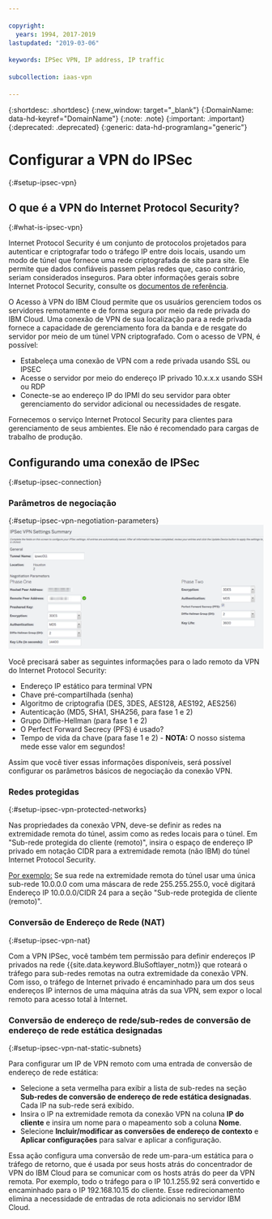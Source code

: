 ```yaml
---

copyright:
  years: 1994, 2017-2019
lastupdated: "2019-03-06"

keywords: IPSec VPN, IP address, IP traffic

subcollection: iaas-vpn

---
```


{:shortdesc: .shortdesc}
{:new_window: target="_blank"}
{:DomainName: data-hd-keyref="DomainName"}
{:note: .note}
{:important: .important}
{:deprecated: .deprecated}
{:generic: data-hd-programlang="generic"}

# Configurar a VPN do IPSec
{:#setup-ipsec-vpn}

## O que é a VPN do Internet Protocol Security?
{:#what-is-ipsec-vpn}

Internet Protocol Security é um conjunto de protocolos projetados para autenticar e criptografar todo o tráfego IP entre dois locais, usando um modo de túnel que fornece uma rede criptografada de site para site. Ele permite que dados confiáveis passem pelas redes que, caso contrário, seriam considerados inseguros.   Para obter informações gerais sobre Internet Protocol Security, consulte os [documentos de referência](/docs/infrastructure/iaas-vpn?topic=VPN-external-reference-documentation).


O Acesso à VPN do IBM Cloud permite que os usuários gerenciem todos os servidores remotamente e de forma segura por meio da rede privada do IBM Cloud.  Uma conexão de VPN de sua localização para a rede privada fornece a capacidade de gerenciamento fora da banda e de resgate do servidor por meio de um túnel VPN criptografado.  Com o acesso de VPN, é possível:

   * Estabeleça uma conexão de VPN com a rede privada usando SSL ou IPSEC
   * Acesse o servidor por meio do endereço IP privado 10.x.x.x usando SSH ou RDP
   * Conecte-se ao endereço IP do IPMI do seu servidor para obter gerenciamento do servidor adicional ou necessidades de resgate.

Fornecemos o serviço Internet Protocol Security para clientes para gerenciamento de seus ambientes. Ele não é recomendado para cargas de trabalho de produção.


## Configurando uma conexão de IPSec
{:#setup-ipsec-connection}

### Parâmetros de negociação
{:#setup-ipsec-vpn-negotiation-parameters}
![Parâmetros de negociação](images/IPSec_VPN.png)

Você precisará saber as seguintes informações para o lado remoto da VPN do Internet Protocol Security:
- Endereço IP estático para terminal VPN
- Chave pré-compartilhada (senha)
- Algoritmo de criptografia (DES, 3DES, AES128, AES192, AES256)
- Autenticação (MD5, SHA1, SHA256, para fase 1 e 2)
- Grupo Diffie-Hellman (para fase 1 e 2)
- O Perfect Forward Secrecy (PFS) é usado?
- Tempo de vida da chave (para fase 1 e 2) - **NOTA:** O nosso sistema mede esse valor em segundos!

Assim que você tiver essas informações disponíveis, será possível configurar os parâmetros básicos de negociação da conexão VPN.

### Redes protegidas
{:#setup-ipsec-vpn-protected-networks}

Nas propriedades da conexão VPN, deve-se definir as redes na extremidade remota do túnel, assim como as redes locais para o túnel. Em "Sub-rede protegida do cliente (remoto)", insira o espaço de endereço IP privado em notação CIDR para a extremidade remota (não IBM) do túnel Internet Protocol Security.

<span style="text-decoration: underline">Por exemplo:</span> Se sua rede na extremidade remota do túnel usar uma única sub-rede 10.0.0.0 com uma máscara de rede 255.255.255.0, você digitará Endereço IP 10.0.0.0/CIDR 24 para a seção "Sub-rede protegida de cliente (remoto)".

### Conversão de Endereço de Rede (NAT)
{:#setup-ipsec-vpn-nat}

Com a VPN IPSec, você também tem permissão para definir endereços IP privados na rede {{site.data.keyword.BluSoftlayer_notm}} que roteará o tráfego para sub-redes remotas na outra extremidade da conexão VPN.  Com isso, o tráfego de Internet privado é encaminhado para um dos seus endereços IP internos de uma máquina atrás da sua VPN, sem expor o local remoto para acesso total à Internet.  

### Conversão de endereço de rede/sub-redes de conversão de endereço de rede estática designadas
{:#setup-ipsec-vpn-nat-static-subnets}

Para configurar um IP de VPN remoto com uma entrada de conversão de endereço de rede estática: 

 * Selecione a seta vermelha para exibir a lista de sub-redes na seção **Sub-redes de conversão de endereço de rede estática designadas**. Cada IP na sub-rede será exibido.  
 * Insira o IP na extremidade remota da conexão VPN na coluna **IP do cliente** e insira um nome para o mapeamento sob a coluna **Nome**.  
 * Selecione **Incluir/modificar as conversões de endereço de contexto** e **Aplicar configurações** para salvar e aplicar a configuração.
 
Essa ação configura uma conversão de rede um-para-um estática para o tráfego de retorno, que é usada por seus hosts atrás do concentrador de VPN do IBM Cloud para se comunicar com os hosts atrás do peer da VPN remota. Por exemplo, todo o tráfego para o IP 10.1.255.92 será convertido e encaminhado para o IP 192.168.10.15 do cliente. Esse redirecionamento elimina a necessidade de
entradas de rota adicionais no servidor IBM Cloud.
